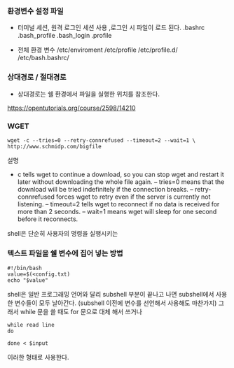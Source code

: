 ### 환경변수 설정 파일
- 터미널 세션, 원격 로그인 세션 사용 ,로그인 시 파일이 로드 된다.
.bashrc
.bash_profile
.bash_login
.profile


- 전체 환경 변수
/etc/enviroment
/etc/profile
/etc/profile.d/
/etc/bash.bashrc/

### 상대경로 / 절대경로
- 상대경로는 쉘 환경에서 파일을 실행한 위치를 참조한다.



https://opentutorials.org/course/2598/14210


### WGET
```
wget -c --tries=0 --retry-connrefused --timeout=2 --wait=1 \
http://www.schmidp.com/bigfile
```
설명
- c tells wget to continue a download, so you can stop wget and restart it later without downloading the whole file again.
– tries=0 means that the download will be tried indefinitely if the connection breaks.
– retry-connrefused forces wget to retry even if the server is currently not listening.
– timeout=2 tells wget to reconnect if no data is received for more than 2 seconds.
– wait=1 means wget will sleep for one second before it reconnects.

shell은 단순히 사용자의 명령을 실행시키는 

### 텍스트 파일을 쉘 변수에 집어 넣는 방법
```
#!/bin/bash
value=$(<config.txt)
echo "$value"
```

shell은 일반 프로그래밍 언어와 달리 subshell 부분이 끝나고 나면 subshell에서 사용한 변수들이 모두 날아간다.
(subshell 이전에 변수를 선언해서 사용해도 마찬가지)
그래서 while 문을 쓸 때도 for 문으로 대체 해서 쓰거나
```
while read line
do

done < $input
```
이러한 형태로 사용한다.
